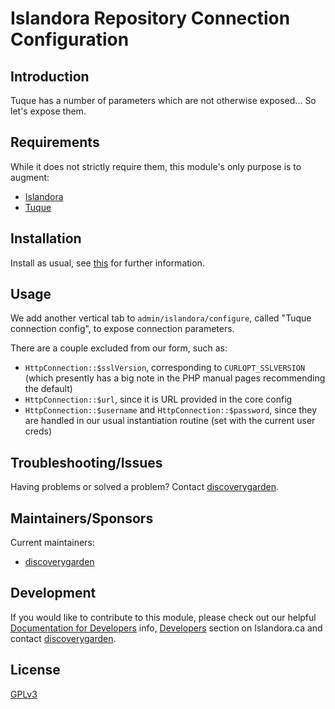 # Islandora Repository Connection Configuration

## Introduction

Tuque has a number of parameters which are not otherwise exposed... So let's expose them.

## Requirements

While it does not strictly require them, this module's only purpose is to augment:

* [Islandora](https://github.com/islandora/islandora)
* [Tuque](https://github.com/islandora/tuque)

## Installation

Install as usual, see [this](https://drupal.org/documentation/install/modules-themes/modules-7) for further information.

## Usage

We add another vertical tab to `admin/islandora/configure`, called "Tuque connection config", to expose connection parameters.

There are a couple excluded from our form, such as:
* `HttpConnection::$sslVersion`, corresponding to `CURLOPT_SSLVERSION` (which presently has a big note in the PHP manual pages recommending the default)
* `HttpConnection::$url`, since it is URL provided in the core config
* `HttpConnection::$username` and `HttpConnection::$password`, since they are handled in our usual instantiation routine (set with the current user creds)

## Troubleshooting/Issues

Having problems or solved a problem? Contact [discoverygarden](http://support.discoverygarden.ca).

## Maintainers/Sponsors

Current maintainers:

* [discoverygarden](http://www.discoverygarden.ca)

## Development

If you would like to contribute to this module, please check out our helpful
[Documentation for Developers](https://github.com/Islandora/islandora/wiki#wiki-documentation-for-developers)
info, [Developers](http://islandora.ca/developers) section on Islandora.ca and
contact [discoverygarden](http://support.discoverygarden.ca).

## License

[GPLv3](http://www.gnu.org/licenses/gpl-3.0.txt)
